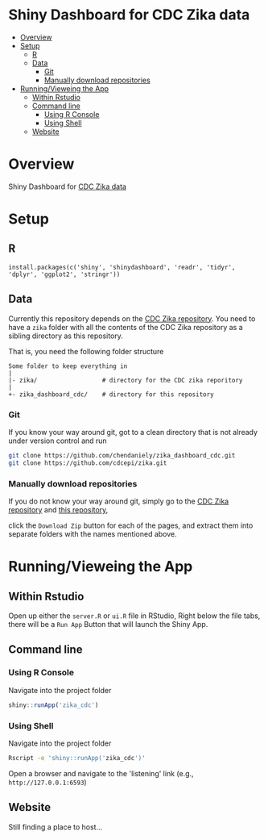 Shiny Dashboard for CDC Zika data
================

-   [Overview](#overview)
-   [Setup](#setup)
    -   [R](#r)
    -   [Data](#data)
        -   [Git](#git)
        -   [Manually download repositories](#manually-download-repositories)
-   [Running/Vieweing the App](#runningvieweing-the-app)
    -   [Within Rstudio](#within-rstudio)
    -   [Command line](#command-line)
        -   [Using R Console](#using-r-console)
        -   [Using Shell](#using-shell)
    -   [Website](#website)

Overview
========

Shiny Dashboard for [CDC Zika data](https://github.com/cdcepi/zika)

Setup
=====

R
-

`install.packages(c('shiny', 'shinydashboard', 'readr', 'tidyr', 'dplyr', 'ggplot2', 'stringr'))`

Data
----

Currently this repository depends on the [CDC Zika repository](https://github.com/cdcepi/zika). You need to have a `zika` folder with all the contents of the CDC Zika repository as a sibling directory as this repository.

That is, you need the following folder structure

    Some folder to keep everything in
    |
    |- zika/                  # directory for the CDC zika reporitory
    |
    +- zika_dashboard_cdc/    # directory for this repository

### Git

If you know your way around git, got to a clean directory that is not already under version control and run

``` bash
git clone https://github.com/chendaniely/zika_dashboard_cdc.git
git clone https://github.com/cdcepi/zika.git
```

### Manually download repositories

If you do not know your way around git, simply go to the [CDC Zika repository](https://github.com/cdcepi/zika) and [this repository](https://github.com/chendaniely/zika_dashboard_cdc),

click the `Download Zip` button for each of the pages, and extract them into separate folders with the names mentioned above.

Running/Vieweing the App
========================

Within Rstudio
--------------

Open up either the `server.R` or `ui.R` file in RStudio, Right below the file tabs, there will be a `Run App` Button that will launch the Shiny App.

Command line
------------

### Using R Console

Navigate into the project folder

``` r
shiny::runApp('zika_cdc')
```

### Using Shell

Navigate into the project folder

``` bash
Rscript -e 'shiny::runApp('zika_cdc')'
```

Open a browser and navigate to the 'listening' link (e.g., `http://127.0.0.1:6593`)

Website
-------

Still finding a place to host...
